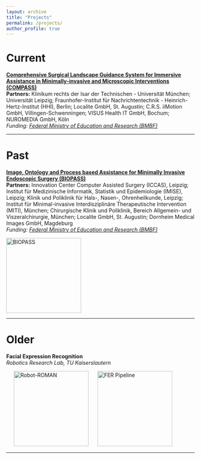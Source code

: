```yaml
---
layout: archive
title: "Projects"
permalink: /projects/
author_profile: true
---
```


# Current

<b>[Comprehensive Surgical Landscape Guidance System for Immersive Assistance in Minimally-invasive and Microscopic Interventions (COMPASS)](https://www.zib.de/projects/comprehensive-surgical-landscape-guidance-system-immersive-assistance-minimally-invasive-and)</b> <br>
<b>Partners:</b> Klinikum rechts der Isar der Technischen - Universität München; Universität Leipzig; Fraunhofer-Institut für Nachrichtentechnik - Heinrich-Hertz-Institut (HHI), Berlin; Localite GmbH, St. Augustin; C.R.S. iiMotion GmbH, Villingen-Schwenningen; VISUS Health IT GmbH, Bochum; NUROMEDIA GmbH, Köln <br>
<i>Funding: [Federal Ministry of Education and Research (BMBF)](https://www.technik-zum-menschen-bringen.de/projekte/compass-1)</i>


<!---
<p align="left">
  <img src="{{ site.url }}/files/imgs/BIOPASS_Visualization.png?raw=true" alt="BIOPASS" title="BIOPASS" hspace="20" style="height: 200px;"/> 
  <img src="{{ site.url }}/files/imgs/BIOPASS_Visualization.png?raw=true" alt="BIOPASS" title="BIOPASS" style="height: 200px;"/> 
</p>
-->

---

# Past

<b>[Image, Ontology and Process based Assistance for Minimally Invasive Endoscopic Surgery (BIOPASS)](https://www.zib.de/projects/image-ontology-and-process-based-assistance-minimally-invasive-endoscopic-surgery)</b> <br>
<b>Partners:</b> Innovation Center Computer Assisted Surgery (ICCAS), Leipzig; Institut für Medizinische Informatik, Statistik und Epidemiologie (IMISE), Leipzig; Klinik und Poliklinik für Hals-, Nasen-, Ohrenheilkunde, Leipzig; Institut für Minimal-invasive Interdisziplinäre Therapeutische Intervention (MITI), München; Chirurgische Klinik und Poliklinik, Bereich Allgemein- und Viszeralchirurgie, München; Localite GmbH, St. Augustin; Dornheim Medical Images GmbH, Magdeburg <br>
<i>Funding: [Federal Ministry of Education and Research (BMBF)](https://www.interaktive-technologien.de/projekte/biopass)</i>

<p align="left">
  <img src="{{ site.url }}/files/imgs/BIOPASS_Visualization.png?raw=true" alt="BIOPASS" title="BIOPASS" style="height: 200px;"/> 
</p>


---


# Older

<b>Facial Expression Recognition</b> <br>
<i>Robotics Research Lab, TU Kaiserslautern</i>

<p align="left">
  <img src="{{ site.url }}/files/imgs/Project_FacialExpressionRecogntion_ROMAN.jpg?raw=true" alt="Robot-ROMAN" title="Robot-ROMAN" hspace="20" style="height: 200px;"/> 
  <img src="{{ site.url }}/files/imgs/Project_FacialExpressionRecogntion_Pipeline.png?raw=true" alt="FER Pipeline" title="FER Pipeline" style="height: 200px;"/> 
</p>

---
